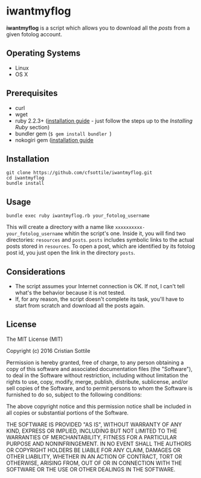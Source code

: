 # iwantmyflog

**iwantmyflog** is a script which allows you to download all the *posts* from a given fotolog account.

## Operating Systems

* Linux
* OS X

## Prerequisites

* curl
* wget
* ruby 2.2.3+ ([installation guide](https://gorails.com/setup/) - just follow the steps up to the *Installing Ruby* section)
* bundler gem (`$ gem install bundler
`)
* nokogiri gem ([installation guide](http://www.nokogiri.org/tutorials/installing_nokogiri.html)

## Installation

```console
git clone https://github.com/cfsottile/iwantmyflog.git
cd iwantmyflog
bundle install
```

## Usage

```
bundle exec ruby iwantmyflog.rb your_fotolog_username
```

This will create a directory with a name like `xxxxxxxxxx-your_fotolog_username` whitin the script's one. Inside it, you will find two directories: `resources` and `posts`. `posts` includes symbolic links to the actual posts stored in `resources`. To open a post, which are identified by its fotolog post id, you just open the link in the directory `posts`.

## Considerations

* The script assumes your Internet connection is OK. If not, I can't tell what's the behavior because it is not tested.
* If, for any reason, the script doesn't complete its task, you'll have to start from scratch and download all the posts again.

## License

The MIT License (MIT)

Copyright (c) 2016 Cristian Sottile

Permission is hereby granted, free of charge, to any person obtaining a copy
of this software and associated documentation files (the "Software"), to deal
in the Software without restriction, including without limitation the rights
to use, copy, modify, merge, publish, distribute, sublicense, and/or sell
copies of the Software, and to permit persons to whom the Software is
furnished to do so, subject to the following conditions:

The above copyright notice and this permission notice shall be included in all
copies or substantial portions of the Software.

THE SOFTWARE IS PROVIDED "AS IS", WITHOUT WARRANTY OF ANY KIND, EXPRESS OR
IMPLIED, INCLUDING BUT NOT LIMITED TO THE WARRANTIES OF MERCHANTABILITY,
FITNESS FOR A PARTICULAR PURPOSE AND NONINFRINGEMENT. IN NO EVENT SHALL THE
AUTHORS OR COPYRIGHT HOLDERS BE LIABLE FOR ANY CLAIM, DAMAGES OR OTHER
LIABILITY, WHETHER IN AN ACTION OF CONTRACT, TORT OR OTHERWISE, ARISING FROM,
OUT OF OR IN CONNECTION WITH THE SOFTWARE OR THE USE OR OTHER DEALINGS IN THE
SOFTWARE.